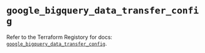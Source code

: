 # `google_bigquery_data_transfer_config`

Refer to the Terraform Registory for docs: [`google_bigquery_data_transfer_config`](https://www.terraform.io/docs/providers/google-beta/r/google_bigquery_data_transfer_config).
